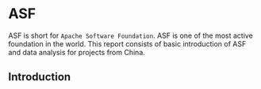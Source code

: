 # ASF

ASF is short for `Apache Software Foundation`. ASF is one of the most active foundation in the world. This report consists of basic introduction of ASF and data analysis for projects from China.

## Introduction
